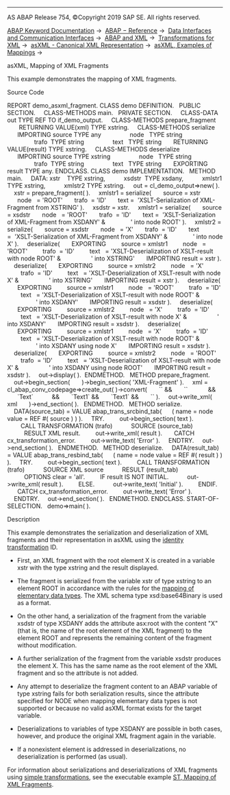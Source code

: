   

* * *

AS ABAP Release 754, ©Copyright 2019 SAP SE. All rights reserved.

[ABAP Keyword Documentation](javascript:call_link\('abenabap.htm'\)) →  [ABAP − Reference](javascript:call_link\('abenabap_reference.htm'\)) →  [Data Interfaces and Communication Interfaces](javascript:call_link\('abenabap_data_communication.htm'\)) →  [ABAP and XML](javascript:call_link\('abenabap_xml.htm'\)) →  [Transformations for XML](javascript:call_link\('abenabap_xml_trafos.htm'\)) →  [asXML - Canonical XML Representation](javascript:call_link\('abenabap_xslt_asxml.htm'\)) →  [asXML, Examples of Mappings](javascript:call_link\('abenasxml_abexas.htm'\)) → 

asXML, Mapping of XML Fragments

This example demonstrates the mapping of XML fragments.

Source Code

REPORT demo\_asxml\_fragment.
CLASS demo DEFINITION.
  PUBLIC SECTION.
    CLASS-METHODS main.
  PRIVATE SECTION.
    CLASS-DATA out TYPE REF TO if\_demo\_output.
    CLASS-METHODS prepare\_fragment
       RETURNING VALUE(xml) TYPE xstring.
    CLASS-METHODS serialize
      IMPORTING source TYPE any
                node   TYPE string
                trafo  TYPE string
                text   TYPE string
      RETURNING VALUE(result) TYPE xstring.
    CLASS-METHODS deserialize
      IMPORTING source TYPE xstring
                node   TYPE string
                trafo  TYPE string
                text   TYPE string
      EXPORTING result TYPE any.
ENDCLASS.
CLASS demo IMPLEMENTATION.
  METHOD main.
    DATA: xstr    TYPE xstring,
          xsdstr  TYPE xsdany,
          xmlstr1 TYPE xstring,
          xmlstr2 TYPE xstring.
    out = cl\_demo\_output=>new( ).
    xstr = prepare\_fragment( ).
    xmlstr1 = serialize(
      source = xstr
      node   = 'ROOT'
      trafo  = 'ID'
      text =  'XSLT-Serialization of XML-Fragment from XSTRING' ).
    xsdstr = xstr.
    xmlstr1 = serialize(
      source = xsdstr
      node   = 'ROOT'
      trafo  = 'ID'
      text =  'XSLT-Serialization of XML-Fragment from XSDANY' &
              ' into node ROOT' ).
    xmlstr2 = serialize(
      source = xsdstr
      node   = 'X'
      trafo  = 'ID'
      text =  'XSLT-Serialization of XML-Fragment from XSDANY' &
              ' into node X' ).
    deserialize(
      EXPORTING
        source = xmlstr1
        node   = 'ROOT'
        trafo  = 'ID'
        text   = 'XSLT-Deserialization of XSLT-result with node ROOT' &
                 ' into XSTRING'
      IMPORTING result = xstr ).
    deserialize(
      EXPORTING
        source = xmlstr2
        node   = 'X'
        trafo  = 'ID'
        text   = 'XSLT-Deserialization of XSLT-result with node X' &
                 ' into XSTRING'
      IMPORTING result = xstr ).
    deserialize(
      EXPORTING
        source = xmlstr1
        node   = 'ROOT'
        trafo  = 'ID'
        text   = 'XSLT-Deserialization of XSLT-result with node ROOT' &
                 ' into XSDANY'
      IMPORTING result = xsdstr ).
    deserialize(
      EXPORTING
        source = xmlstr2
        node   = 'X'
        trafo  = 'ID'
        text   = 'XSLT-Deserialization of XSLT-result with node X' &
                 ' into XSDANY'
      IMPORTING result = xsdstr ).
    deserialize(
      EXPORTING
        source = xmlstr1
        node   = 'X'
        trafo  = 'ID'
        text   = 'XSLT-Deserialization of XSLT-result with node ROOT' &
                 ' into XSDANY using node X'
      IMPORTING result = xsdstr ).
    deserialize(
      EXPORTING
        source = xmlstr2
        node   = 'ROOT'
        trafo  = 'ID'
        text   = 'XSLT-Deserialization of XSLT-result with node X' &
                 ' into XSDANY using node ROOT'
      IMPORTING result = xsdstr ).
    out->display( ).  ENDMETHOD.
  METHOD prepare\_fragment.
    out->begin\_section(
      )->begin\_section( 'XML-Fragment' ).
    xml = cl\_abap\_conv\_codepage=>create\_out( )->convert(
      \`<?xml version="1.0" encoding="utf-8" ?>\` &&
      \`<X>\`            &&
      \`Text\`           &&
      \`<X1>Text1</X1>\` &&
      \`<X2>Text1</X2>\` &&
      \`</X>\` ).
    out->write\_xml( xml
      )->end\_section( ).
  ENDMETHOD.
  METHOD serialize.
    DATA(source\_tab) = VALUE abap\_trans\_srcbind\_tab(
     ( name = node value = REF #( source ) ) ).
    TRY.
        out->begin\_section( text ).
        CALL TRANSFORMATION (trafo)
          SOURCE (source\_tab)
          RESULT XML result.
        out->write\_xml( result ).
      CATCH cx\_transformation\_error.
        out->write\_text( 'Error' ).
    ENDTRY.
    out->end\_section( ).
  ENDMETHOD.
  METHOD deserialize.
    DATA(result\_tab) = VALUE abap\_trans\_resbind\_tab(
     ( name = node value = REF #( result ) ) ).
    TRY.
        out->begin\_section( text ).
        CALL TRANSFORMATION (trafo)
          SOURCE XML source
          RESULT (result\_tab)
          OPTIONS clear = 'all'.
        IF result IS NOT INITIAL.
          out->write\_xml( result ).
        ELSE.
          out->write\_text( 'Initial' ).
        ENDIF.
      CATCH cx\_transformation\_error.
        out->write\_text( 'Error' ).
    ENDTRY.
    out->end\_section( ).
  ENDMETHOD.
ENDCLASS.
START-OF-SELECTION.
  demo=>main( ).

Description

This example demonstrates the serialization and deserialization of XML fragments and their representation in asXML using the [identity transformation](javascript:call_link\('abenid_trafo_glosry.htm'\) "Glossary Entry") ID.

-   First, an XML fragment with the root element X is created in a variable xstr with the type xstring and the result displayed.

-   The fragment is serialized from the variable xstr of type xstring to an element ROOT in accordance with the rules for the [mapping of elementary data types](javascript:call_link\('abenabap_xslt_asxml_elementary.htm'\)). The XML schema type xsd:base64Binary is used as a format.

-   On the other hand, a serialization of the fragment from the variable xsdstr of type XSDANY adds the attribute asx:root with the content "X" (that is, the name of the root element of the XML fragment) to the element ROOT and represents the remaining content of the fragment without modification.

-   A further serialization of the fragment from the variable xsdstr produces the element X. This has the same name as the root element of the XML fragment and so the attribute is not added.

-   Any attempt to deserialize the fragment content to an ABAP variable of type xstring fails for both serialization results, since the attribute specified for NODE when mapping elementary data types is not supported or because no valid asXML format exists for the target variable.

-   Deserializations to variables of type XSDANY are possible in both cases, however, and produce the original XML fragment again in the variable.

-   If a nonexistent element is addressed in deserializations, no deserialization is performed (as usual).

For information about serializations and deserializations of XML fragments using [simple transformations](javascript:call_link\('abenabap_st.htm'\)), see the executable example [ST, Mapping of XML Fragments](javascript:call_link\('abenst_xsdany_abexa.htm'\)).
